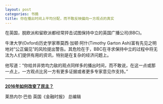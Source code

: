 ```yaml
---
layout: post
categories: 书摘
title: 你在播出时间上平均分配，而不敢反映偏向一方观点的真实
---
```


在英国，脱欧派和留欧派都经常抨击试图保持中立的英国广播公司(BBC)。

牛津大学(Oxford)历史学家蒂莫西·加顿·阿什(Timothy Garton Ash)富有先见之明地对“公正偏见”的风险提出警告。其危险在于，BBC在寻求保持中立的过程中将无法为人们提供有用的资讯，特别是在复杂的经济问题上。

他写道：“你给并非势均力敌的观点同样多的播出时间，而不敢说，在这一点或那一点上，一方观点比另一方有更多证据或者更多专家意见作支持。”

---

**[2016年如何改变了民主？](http://www.ftchinese.com/story/001070722)**

莱昂内尔·巴伯 英国《金融时报》 总编辑